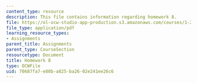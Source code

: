 ```yaml
---
content_type: resource
description: This file contains information regarding homework 8.
file: https://ol-ocw-studio-app-production.s3.amazonaws.com/courses/1-264j-database-internet-and-systems-integration-technologies-fall-2013/70687fa7e80ba825ba2602e241ee26c6_MIT1_264JF13_HW8.pdf
file_type: application/pdf
learning_resource_types:
- Assignments
parent_title: Assignments
parent_type: CourseSection
resourcetype: Document
title: Homework 8
type: OCWFile
uid: 70687fa7-e80b-a825-ba26-02e241ee26c6
---
```

